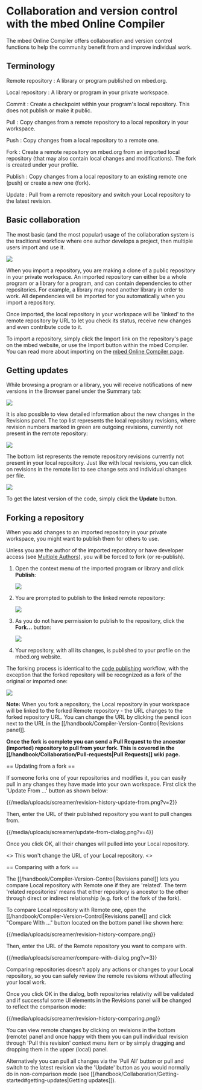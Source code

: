 # Collaboration and version control with the mbed Online Compiler

The mbed Online Compiler offers collaboration and version control functions to help the community benefit from and improve individual work.

## Terminology

Remote repository
:	A library or program published on mbed.org.

Local repository
:	A library or program in your private workspace. 

Commit
:	Create a checkpoint within your program's local repository. This does not publish or make it public.

Pull
:	Copy changes from a remote repository to a local repository in your workspace.

Push
:	Copy changes from a local repository to a remote one.

Fork
:	Create a remote repository on mbed.org from an imported local repository (that may also contain local changes and modifications). The fork is created under your profile.

Publish
:	Copy changes from a local repository to an existing remote one (push) or create a new one (fork).

Update
:	Pull from a remote repository and switch your Local repository to the latest revision.

## Basic collaboration

The most basic (and the most popular) usage of the collaboration system is the traditional workflow where one author develops a project, then multiple users import and use it.

<span class="images">![](images/basic_collab.png)</span>

When you import a repository, you are making a clone of a public repository in your private workspace. An imported repository can either be a whole program or a library for a program, and can contain dependencies to other repositories. For example, a library may need another library in order to work. All dependencies will be imported for you automatically when you import a repository.

Once imported, the local repository in your workspace will be 'linked' to the remote repository by URL to let you check its status, receive new changes and even contribute code to it.

To import a repository, simply click the Import link on the repository's page on the mbed website, or use the Import button within the mbed Compiler. You can read more about importing on the [mbed Online Compiler page](../dev_tools/online_comp.md).

## Getting updates

While browsing a program or a library, you will receive notifications of new versions in the Browser panel under the Summary tab:

<span class="images">![](images/updates.png)</span>

It is also possible to view detailed information about the new changes in the Revisions panel. The top list represents the local repository revisions, where revision numbers marked in green are outgoing revisions, currently not present in the remote repository:

<span class="images">![](images/green_revisions.png)</span>

The bottom list represents the remote repository revisions currently not present in your local repository. Just like with local revisions, you can click on revisions in the remote list to see change sets and individual changes per file.

<span class="images">![](images/incoming_revisions.png)</span>

To get the latest version of the code, simply click the **Update** button.

## Forking a repository

When you add changes to an imported repository in your private workspace, you might want to publish them for others to use.

Unless you are the author of the imported repository or have developer access (see [Multiple Authors](mult_auth.md)), you will be forced to fork (or re-publish).

1. Open the context menu of the imported program or library and click **Publish**:

	<span class="images">![](images/publish.png)</span>

1. You are prompted to publish to the linked remote repository:

	<span class="images">![](images/publish_prompt.png)</span>

1. As you do not have permission to publish to the repository, click the **Fork...** button:

	<span class="images">![](images/fork.png)</span>

1. Your repository, with all its changes, is published to your profile on the mbed.org website.

The forking process is identical to the [code publishing](publishing_code.md) workflow, with the exception that the forked repository will be recognized as a fork of the original or imported one:

<span class="images">![](images/fork_indication.png)</span>

<span class="notes">**Note:** When you fork a repository, the Local repository in your workspace will be linked to the forked Remote repository - the URL changes to the forked repository URL. You can change the URL by clicking the pencil icon next to the URL in the [[/handbook/Compiler-Version-Control|Revisions panel]].</span>

**Once the fork is complete you can send a Pull Request to the ancestor (imported) repository to pull from your fork. This is covered in the [[/handbook/Collaboration/Pull-requests|Pull Requests]] wiki page.**

== Updating from a fork ==

If someone forks one of your repositories and modifies it, you can easily pull in any changes they have made into your own workspace. First click the 'Update From ...' button as shown below:

{{/media/uploads/screamer/revision-history-update-from.png?v=2}} 

Then, enter the URL of their published repository you want to pull changes from.

{{/media/uploads/screamer/update-from-dialog.png?v=4}}  

Once you click OK, all their changes will pulled into your Local repository.

<<warning title="Notice">>
This won't change the URL of your Local repository.
<</warning>>

== Comparing with a fork ==

The [[/handbook/Compiler-Version-Control|Revisions panel]] lets you compare Local repository with Remote one if they are 'related'. The term 'related repositories' means that either repository is ancestor to the other through direct or indirect relationship (e.g. fork of the fork of the fork).

To compare Local repository with Remote one, open the [[/handbook/Compiler-Version-Control|Revisions panel]] and click "Compare WIth ..." button located on the bottom panel like shown here:

 {{/media/uploads/screamer/revision-history-compare.png}}

Then, enter the URL of the Remote repository you want to compare with.

{{/media/uploads/screamer/compare-with-dialog.png?v=3}}

Comparing repositories doesn't apply any actions or changes to your Local repository, so you can safely review the remote revisions without affecting your local work.

Once you click OK in the dialog, both repositories relativity will be validated and if successful some UI elements in the Revisions panel will be changed to reflect the comparison mode:

{{/media/uploads/screamer/revision-history-comparing.png}}

You can view remote changes by clicking on revisions in the bottom (remote) panel and once happy with them you can pull individual revision through 'Pull this revision' context menu item or by simply dragging and dropping them in the upper (local) panel.

Alternatively you can pull all changes via the 'Pull All' button or pull and switch to the latest revision via the 'Update' button as you would normally do in non-comparison mode (see [[/handbook/Collaboration/Getting-started#getting-updates|Getting updates]]).
